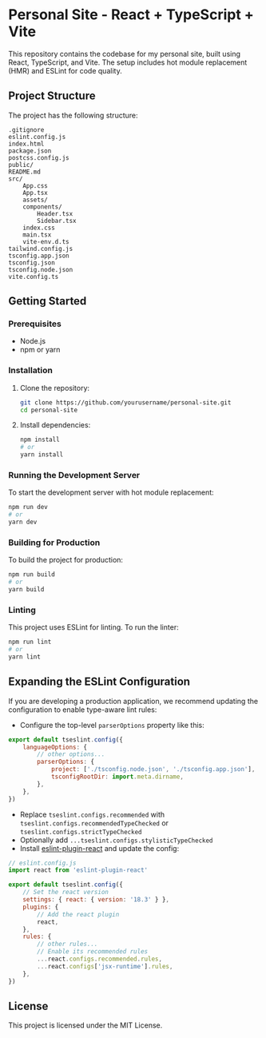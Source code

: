 # Personal Site - React + TypeScript + Vite

This repository contains the codebase for my personal site, built using React, TypeScript, and Vite. The setup includes hot module replacement (HMR) and ESLint for code quality.

## Project Structure

The project has the following structure:

```
.gitignore
eslint.config.js
index.html
package.json
postcss.config.js
public/
README.md
src/
    App.css
    App.tsx
    assets/
    components/
        Header.tsx
        Sidebar.tsx
    index.css
    main.tsx
    vite-env.d.ts
tailwind.config.js
tsconfig.app.json
tsconfig.json
tsconfig.node.json
vite.config.ts
```

## Getting Started

### Prerequisites

-   Node.js
-   npm or yarn

### Installation

1. Clone the repository:

    ```sh
    git clone https://github.com/yourusername/personal-site.git
    cd personal-site
    ```

2. Install dependencies:
    ```sh
    npm install
    # or
    yarn install
    ```

### Running the Development Server

To start the development server with hot module replacement:

```sh
npm run dev
# or
yarn dev
```

### Building for Production

To build the project for production:

```sh
npm run build
# or
yarn build
```

### Linting

This project uses ESLint for linting. To run the linter:

```sh
npm run lint
# or
yarn lint
```

## Expanding the ESLint Configuration

If you are developing a production application, we recommend updating the configuration to enable type-aware lint rules:

-   Configure the top-level `parserOptions` property like this:

```js
export default tseslint.config({
    languageOptions: {
        // other options...
        parserOptions: {
            project: ['./tsconfig.node.json', './tsconfig.app.json'],
            tsconfigRootDir: import.meta.dirname,
        },
    },
})
```

-   Replace `tseslint.configs.recommended` with `tseslint.configs.recommendedTypeChecked` or `tseslint.configs.strictTypeChecked`
-   Optionally add `...tseslint.configs.stylisticTypeChecked`
-   Install [eslint-plugin-react](https://github.com/jsx-eslint/eslint-plugin-react) and update the config:

```js
// eslint.config.js
import react from 'eslint-plugin-react'

export default tseslint.config({
    // Set the react version
    settings: { react: { version: '18.3' } },
    plugins: {
        // Add the react plugin
        react,
    },
    rules: {
        // other rules...
        // Enable its recommended rules
        ...react.configs.recommended.rules,
        ...react.configs['jsx-runtime'].rules,
    },
})
```

## License

This project is licensed under the MIT License.
